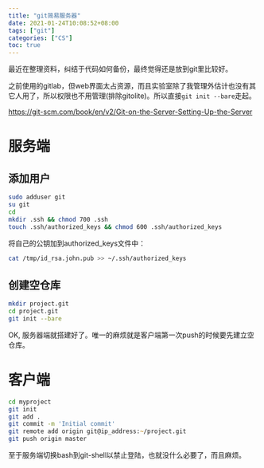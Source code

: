 ```yaml
---
title: "git简易服务器"
date: 2021-01-24T10:08:52+08:00
tags: ["git"]
categories: ["CS"]
toc: true
---
```


最近在整理资料，纠结于代码如何备份，最终觉得还是放到git里比较好。

之前使用的gitlab，但web界面太占资源，而且实验室除了我管理外估计也没有其它人用了，所以权限也不用管理(排除gitolite)。所以直接`git init --bare`走起。

<https://git-scm.com/book/en/v2/Git-on-the-Server-Setting-Up-the-Server>

# 服务端
## 添加用户
```zsh
sudo adduser git
su git
cd
mkdir .ssh && chmod 700 .ssh
touch .ssh/authorized_keys && chmod 600 .ssh/authorized_keys
```
将自己的公钥加到authorized_keys文件中：

```zsh
cat /tmp/id_rsa.john.pub >> ~/.ssh/authorized_keys
```
## 创建空仓库
```zsh
mkdir project.git
cd project.git
git init --bare
```
OK, 服务器端就搭建好了。唯一的麻烦就是客户端第一次push的时候要先建立空仓库。

# 客户端
```zsh
cd myproject
git init
git add .
git commit -m 'Initial commit'
git remote add origin git@ip_address:~/project.git
git push origin master
```

至于服务端切换bash到git-shell以禁止登陆，也就没什么必要了，而且麻烦。